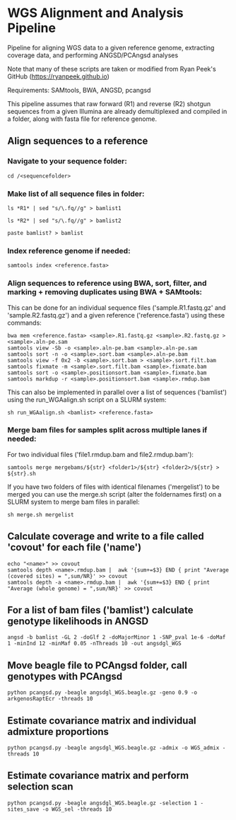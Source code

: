 # WGS Alignment and Analysis Pipeline
  
Pipeline for aligning WGS data to a given reference genome, extracting coverage data, and performing ANGSD/PCAngsd analyses

Note that many of these scripts are taken or modified from Ryan Peek's GitHub (https://ryanpeek.github.io)

Requirements: SAMtools, BWA, ANGSD, pcangsd

This pipeline assumes that raw forward (R1) and reverse (R2) shotgun sequences from a given Illumina are already demultiplexed and compiled in a folder, along with fasta file for reference genome.

## Align sequences to a reference

### Navigate to your sequence folder: 

    cd /<sequencefolder>

### Make list of all sequence files in folder:

    ls *R1* | sed "s/\.fq//g" > bamlist1

    ls *R2* | sed "s/\.fq//g" > bamlist2

    paste bamlist? > bamlist

### Index reference genome if needed:

    samtools index <reference.fasta>

### Align sequences to reference using BWA, sort, filter, and marking + removing duplicates using BWA + SAMtools:

This can be done for an individual sequence files ('sample.R1.fastq.gz' and 'sample.R2.fastq.gz') and a given reference ('reference.fasta') using these commands:

    bwa mem <reference.fasta> <sample>.R1.fastq.gz <sample>.R2.fastq.gz > <sample>.aln-pe.sam
    samtools view -Sb -o <sample>.aln-pe.bam <sample>.aln-pe.sam
    samtools sort -n -o <sample>.sort.bam <sample>.aln-pe.bam
    samtools view -f 0x2 -b <sample>.sort.bam > <sample>.sort.filt.bam
    samtools fixmate -m <sample>.sort.filt.bam <sample>.fixmate.bam
    samtools sort -o <sample>.positionsort.bam <sample>.fixmate.bam
    samtools markdup -r <sample>.positionsort.bam <sample>.rmdup.bam

This can also be implemented in parallel over a list of sequences ('bamlist') using the run_WGAalign.sh script on a SLURM system:
  
    sh run_WGAalign.sh <bamlist> <reference.fasta>

### Merge bam files for samples split across multiple lanes if needed:

For two individual files ('file1.rmdup.bam and file2.rmdup.bam'):

    samtools merge mergebams/${str} <folder1>/${str} <folder2>/${str} > ${str}.sh
    
If you have two folders of files with identical filenames ('mergelist') to be merged you can use the merge.sh script (alter the foldernames first) on a SLURM system to merge bam files in parallel:

    sh merge.sh mergelist

## Calculate coverage and write to a file called 'covout' for each file ('name')

    echo "<name>" >> covout
    samtools depth <name>.rmdup.bam |  awk '{sum+=$3} END { print "Average (covered sites) = ",sum/NR}' >> covout
    samtools depth -a <name>.rmdup.bam |  awk '{sum+=$3} END { print "Average (whole genome) = ",sum/NR}' >> covout

## For a list of bam files ('bamlist') calculate genotype likelihoods in ANGSD

    angsd -b bamlist -GL 2 -doGlf 2 -doMajorMinor 1 -SNP_pval 1e-6 -doMaf 1 -minInd 12 -minMaf 0.05 -nThreads 10 -out angsdgl_WGS

## Move beagle file to PCAngsd folder, call genotypes with PCAngsd

    python pcangsd.py -beagle angsdgl_WGS.beagle.gz -geno 0.9 -o arkgenosRaptEcr -threads 10
    
## Estimate covariance matrix and individual admixture proportions

    python pcangsd.py -beagle angsdgl_WGS.beagle.gz -admix -o WGS_admix -threads 10
    
## Estimate covariance matrix and perform selection scan

    python pcangsd.py -beagle angsdgl_WGS.beagle.gz -selection 1 -sites_save -o WGS_sel -threads 10
